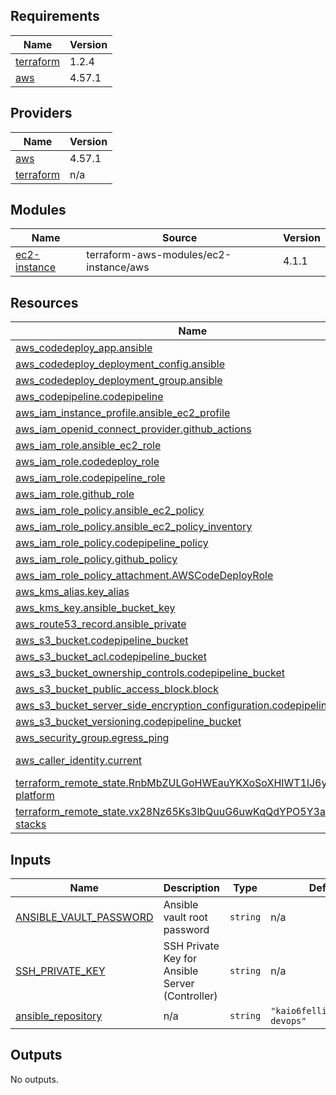 <!-- BEGIN_TF_DOCS -->
## Requirements

| Name | Version |
|------|---------|
| <a name="requirement_terraform"></a> [terraform](#requirement\_terraform) | 1.2.4 |
| <a name="requirement_aws"></a> [aws](#requirement\_aws) | 4.57.1 |

## Providers

| Name | Version |
|------|---------|
| <a name="provider_aws"></a> [aws](#provider\_aws) | 4.57.1 |
| <a name="provider_terraform"></a> [terraform](#provider\_terraform) | n/a |

## Modules

| Name | Source | Version |
|------|--------|---------|
| <a name="module_ec2-instance"></a> [ec2-instance](#module\_ec2-instance) | terraform-aws-modules/ec2-instance/aws | 4.1.1 |

## Resources

| Name | Type |
|------|------|
| [aws_codedeploy_app.ansible](https://registry.terraform.io/providers/hashicorp/aws/4.57.1/docs/resources/codedeploy_app) | resource |
| [aws_codedeploy_deployment_config.ansible](https://registry.terraform.io/providers/hashicorp/aws/4.57.1/docs/resources/codedeploy_deployment_config) | resource |
| [aws_codedeploy_deployment_group.ansible](https://registry.terraform.io/providers/hashicorp/aws/4.57.1/docs/resources/codedeploy_deployment_group) | resource |
| [aws_codepipeline.codepipeline](https://registry.terraform.io/providers/hashicorp/aws/4.57.1/docs/resources/codepipeline) | resource |
| [aws_iam_instance_profile.ansible_ec2_profile](https://registry.terraform.io/providers/hashicorp/aws/4.57.1/docs/resources/iam_instance_profile) | resource |
| [aws_iam_openid_connect_provider.github_actions](https://registry.terraform.io/providers/hashicorp/aws/4.57.1/docs/resources/iam_openid_connect_provider) | resource |
| [aws_iam_role.ansible_ec2_role](https://registry.terraform.io/providers/hashicorp/aws/4.57.1/docs/resources/iam_role) | resource |
| [aws_iam_role.codedeploy_role](https://registry.terraform.io/providers/hashicorp/aws/4.57.1/docs/resources/iam_role) | resource |
| [aws_iam_role.codepipeline_role](https://registry.terraform.io/providers/hashicorp/aws/4.57.1/docs/resources/iam_role) | resource |
| [aws_iam_role.github_role](https://registry.terraform.io/providers/hashicorp/aws/4.57.1/docs/resources/iam_role) | resource |
| [aws_iam_role_policy.ansible_ec2_policy](https://registry.terraform.io/providers/hashicorp/aws/4.57.1/docs/resources/iam_role_policy) | resource |
| [aws_iam_role_policy.ansible_ec2_policy_inventory](https://registry.terraform.io/providers/hashicorp/aws/4.57.1/docs/resources/iam_role_policy) | resource |
| [aws_iam_role_policy.codepipeline_policy](https://registry.terraform.io/providers/hashicorp/aws/4.57.1/docs/resources/iam_role_policy) | resource |
| [aws_iam_role_policy.github_policy](https://registry.terraform.io/providers/hashicorp/aws/4.57.1/docs/resources/iam_role_policy) | resource |
| [aws_iam_role_policy_attachment.AWSCodeDeployRole](https://registry.terraform.io/providers/hashicorp/aws/4.57.1/docs/resources/iam_role_policy_attachment) | resource |
| [aws_kms_alias.key_alias](https://registry.terraform.io/providers/hashicorp/aws/4.57.1/docs/resources/kms_alias) | resource |
| [aws_kms_key.ansible_bucket_key](https://registry.terraform.io/providers/hashicorp/aws/4.57.1/docs/resources/kms_key) | resource |
| [aws_route53_record.ansible_private](https://registry.terraform.io/providers/hashicorp/aws/4.57.1/docs/resources/route53_record) | resource |
| [aws_s3_bucket.codepipeline_bucket](https://registry.terraform.io/providers/hashicorp/aws/4.57.1/docs/resources/s3_bucket) | resource |
| [aws_s3_bucket_acl.codepipeline_bucket](https://registry.terraform.io/providers/hashicorp/aws/4.57.1/docs/resources/s3_bucket_acl) | resource |
| [aws_s3_bucket_ownership_controls.codepipeline_bucket](https://registry.terraform.io/providers/hashicorp/aws/4.57.1/docs/resources/s3_bucket_ownership_controls) | resource |
| [aws_s3_bucket_public_access_block.block](https://registry.terraform.io/providers/hashicorp/aws/4.57.1/docs/resources/s3_bucket_public_access_block) | resource |
| [aws_s3_bucket_server_side_encryption_configuration.codepipeline_bucket](https://registry.terraform.io/providers/hashicorp/aws/4.57.1/docs/resources/s3_bucket_server_side_encryption_configuration) | resource |
| [aws_s3_bucket_versioning.codepipeline_bucket](https://registry.terraform.io/providers/hashicorp/aws/4.57.1/docs/resources/s3_bucket_versioning) | resource |
| [aws_security_group.egress_ping](https://registry.terraform.io/providers/hashicorp/aws/4.57.1/docs/resources/security_group) | resource |
| [aws_caller_identity.current](https://registry.terraform.io/providers/hashicorp/aws/4.57.1/docs/data-sources/caller_identity) | data source |
| [terraform_remote_state.RnbMbZULGoHWEauYKXoSoXHIWT1lJ6yqBg0Y-platform](https://registry.terraform.io/providers/hashicorp/terraform/latest/docs/data-sources/remote_state) | data source |
| [terraform_remote_state.vx28Nz65Ks3lbQuuG6uwKqQdYPO5Y3aq6mbN-stacks](https://registry.terraform.io/providers/hashicorp/terraform/latest/docs/data-sources/remote_state) | data source |

## Inputs

| Name | Description | Type | Default | Required |
|------|-------------|------|---------|:--------:|
| <a name="input_ANSIBLE_VAULT_PASSWORD"></a> [ANSIBLE\_VAULT\_PASSWORD](#input\_ANSIBLE\_VAULT\_PASSWORD) | Ansible vault root password | `string` | n/a | yes |
| <a name="input_SSH_PRIVATE_KEY"></a> [SSH\_PRIVATE\_KEY](#input\_SSH\_PRIVATE\_KEY) | SSH Private Key for Ansible Server (Controller) | `string` | n/a | yes |
| <a name="input_ansible_repository"></a> [ansible\_repository](#input\_ansible\_repository) | n/a | `string` | `"kaio6fellipe/ansible-devops"` | no |

## Outputs

No outputs.
<!-- END_TF_DOCS -->